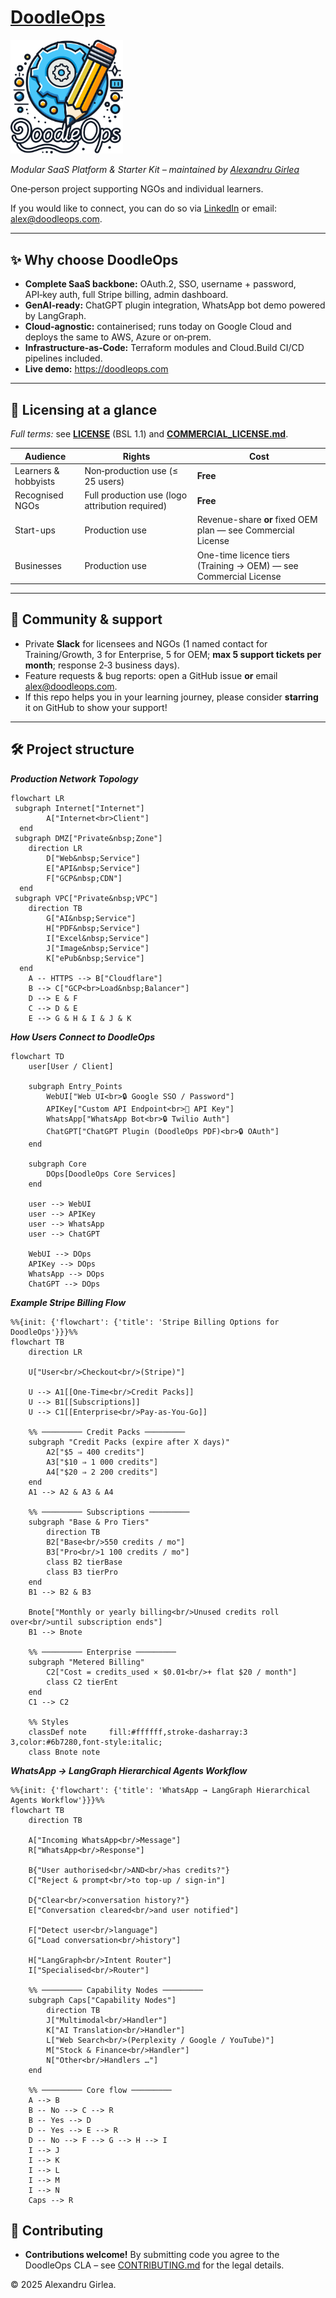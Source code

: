 # [DoodleOps](https://doodleops.com)

<img src="app_web/static/logo.png" alt="DoodleOps logo" width="180">

*Modular SaaS Platform & Starter Kit – maintained by [Alexandru Girlea](https://github.com/AlexandruGirlea)*

One‑person project supporting NGOs and individual learners.

If you would like to connect, you can do so via [LinkedIn](https://www.linkedin.com/in/alexandru-girlea/) or email: [alex@doodleops.com](mailto:alex@doodleops.com).

---

## ✨ Why choose DoodleOps

* **Complete SaaS backbone:** OAuth.2, SSO, username + password, API‑key auth, full Stripe billing, admin dashboard.  
* **GenAI‑ready:** ChatGPT plugin integration, WhatsApp bot demo powered by LangGraph.  
* **Cloud‑agnostic:** containerised; runs today on Google Cloud and deploys the same to AWS, Azure or on‑prem.  
* **Infrastructure‑as‑Code:** Terraform modules and Cloud.Build CI/CD pipelines included. 
* **Live demo:** <https://doodleops.com>
---

## 💼 Licensing at a glance
*Full terms:* see [**LICENSE**](LICENSE.md) (BSL 1.1) and [**COMMERCIAL_LICENSE.md**](COMMERCIAL_LICENSE.md).

| Audience             | Rights                                          | Cost                                                             |
|----------------------|-------------------------------------------------|------------------------------------------------------------------|
| Learners & hobbyists | Non‑production use (≤ 25 users)                 | **Free**                                                         |
| Recognised NGOs      | Full production use (logo attribution required) | **Free**                                                         |
| Start-ups            | Production use                                  | Revenue-share **or** fixed OEM plan — see Commercial License     |
| Businesses           | Production use                                  | One-time licence tiers (Training → OEM) — see Commercial License |


---

## 🤝 Community & support

* Private **Slack** for licensees and NGOs (1 named contact for Training/Growth, 3 for Enterprise, 5 for OEM; **max 5 support tickets per month**; response 2‑3 business days).  
* Feature requests & bug reports: open a GitHub issue **or** email [alex@doodleops.com](mailto:alex@doodleops.com).  
* If this repo helps you in your learning journey, please consider **starring** it on GitHub to show your support!

---

## 🛠️ Project structure

***Production Network Topology***

```mermaid
flowchart LR
 subgraph Internet["Internet"]
        A["Internet<br>Client"]
  end
 subgraph DMZ["Private&nbsp;Zone"]
    direction LR
        D["Web&nbsp;Service"]
        E["API&nbsp;Service"]
        F["GCP&nbsp;CDN"]
  end
 subgraph VPC["Private&nbsp;VPC"]
    direction TB
        G["AI&nbsp;Service"]
        H["PDF&nbsp;Service"]
        I["Excel&nbsp;Service"]
        J["Image&nbsp;Service"]
        K["ePub&nbsp;Service"]
  end
    A -- HTTPS --> B["Cloudflare"]
    B --> C["GCP<br>Load&nbsp;Balancer"]
    D --> E & F
    C --> D & E
    E --> G & H & I & J & K
```
***How Users Connect to DoodleOps***
```mermaid
flowchart TD
    user[User / Client]

    subgraph Entry_Points
        WebUI["Web UI<br>🔒 Google SSO / Password"]
        APIKey["Custom API Endpoint<br>🔑 API Key"]
        WhatsApp["WhatsApp Bot<br>🔒 Twilio Auth"]
        ChatGPT["ChatGPT Plugin (DoodleOps PDF)<br>🔒 OAuth"]
    end

    subgraph Core
        DOps[DoodleOps Core Services]
    end

    user --> WebUI
    user --> APIKey
    user --> WhatsApp
    user --> ChatGPT

    WebUI --> DOps
    APIKey --> DOps
    WhatsApp --> DOps
    ChatGPT --> DOps
```

***Example Stripe Billing Flow***
```mermaid
%%{init: {'flowchart': {'title': 'Stripe Billing Options for DoodleOps'}}}%%
flowchart TB
    direction LR

    U["User<br/>Checkout<br/>(Stripe)"]

    U --> A1[[One-Time<br/>Credit Packs]]
    U --> B1[[Subscriptions]]
    U --> C1[[Enterprise<br/>Pay-as-You-Go]]

    %% ───────── Credit Packs ─────────
    subgraph "Credit Packs (expire after X days)"
        A2["$5 ⇒ 400 credits"]
        A3["$10 ⇒ 1 000 credits"]
        A4["$20 ⇒ 2 200 credits"]
    end
    A1 --> A2 & A3 & A4

    %% ───────── Subscriptions ─────────
    subgraph "Base & Pro Tiers"
        direction TB
        B2["Base<br/>550 credits / mo"]
        B3["Pro<br/>1 100 credits / mo"]
        class B2 tierBase
        class B3 tierPro
    end
    B1 --> B2 & B3

    Bnote["Monthly or yearly billing<br/>Unused credits roll over<br/>until subscription ends"]
    B1 --> Bnote

    %% ───────── Enterprise ─────────
    subgraph "Metered Billing"
        C2["Cost = credits_used × $0.01<br/>+ flat $20 / month"]
        class C2 tierEnt
    end
    C1 --> C2

    %% Styles
    classDef note     fill:#ffffff,stroke-dasharray:3 3,color:#6b7280,font-style:italic;
    class Bnote note
```
***WhatsApp → LangGraph Hierarchical Agents Workflow***
```mermaid
%%{init: {'flowchart': {'title': 'WhatsApp → LangGraph Hierarchical Agents Workflow'}}}%%
flowchart TB
    direction TB

    A["Incoming WhatsApp<br/>Message"]
    R["WhatsApp<br/>Response"]

    B{"User authorised<br/>AND<br/>has credits?"}
    C["Reject & prompt<br/>to top-up / sign-in"]

    D{"Clear<br/>conversation history?"}
    E["Conversation cleared<br/>and user notified"]

    F["Detect user<br/>language"]
    G["Load conversation<br/>history"]

    H["LangGraph<br/>Intent Router"]
    I["Specialised<br/>Router"]

    %% ───────── Capability Nodes ─────────
    subgraph Caps["Capability Nodes"]
        direction TB
        J["Multimodal<br/>Handler"]
        K["AI Translation<br/>Handler"]
        L["Web Search<br/>(Perplexity / Google / YouTube)"]
        M["Stock & Finance<br/>Handler"]
        N["Other<br/>Handlers …"]
    end

    %% ───────── Core flow ─────────
    A --> B
    B -- No --> C --> R
    B -- Yes --> D
    D -- Yes --> E --> R
    D -- No --> F --> G --> H --> I
    I --> J
    I --> K
    I --> L
    I --> M
    I --> N
    Caps --> R
```

## 👐 Contributing
* **Contributions welcome!** By submitting code you agree to the DoodleOps CLA
  – see [CONTRIBUTING.md](CONTRIBUTING.md) for the legal details.

© 2025 Alexandru Girlea.